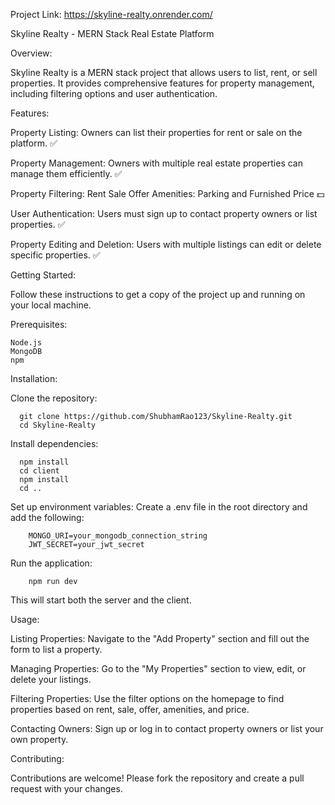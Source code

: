 Project Link: https://skyline-realty.onrender.com/

Skyline Realty - MERN Stack Real Estate Platform

Overview:

  Skyline Realty is a MERN stack project that allows users to list, rent, or sell properties. It provides comprehensive features for property management, including filtering     options and user authentication.

Features:

   Property Listing: Owners can list their properties for rent or sale on the platform. ✅
  
   Property Management: Owners with multiple real estate properties can manage them efficiently. ✅
  
   Property Filtering:
     Rent
     Sale
     Offer
     Amenities: Parking and Furnished
     Price 💵
    
  User Authentication: Users must sign up to contact property owners or list properties. ✅
  
  Property Editing and Deletion: Users with multiple listings can edit or delete specific properties. ✅

Getting Started:

  Follow these instructions to get a copy of the project up and running on your local machine.
  
  Prerequisites:

    Node.js
    MongoDB
    npm

Installation:

  Clone the repository:

      git clone https://github.com/ShubhamRao123/Skyline-Realty.git
      cd Skyline-Realty

  Install dependencies:

      npm install
      cd client
      npm install
      cd ..

  Set up environment variables:
      Create a .env file in the root directory and add the following:

        MONGO_URI=your_mongodb_connection_string
        JWT_SECRET=your_jwt_secret

  Run the application:

        npm run dev

   This will start both the server and the client.

Usage:

  Listing Properties: Navigate to the "Add Property" section and fill out the form to list a property.
  
  Managing Properties: Go to the "My Properties" section to view, edit, or delete your listings.
  
  Filtering Properties: Use the filter options on the homepage to find properties based on rent, sale, offer, amenities, and price.
  
  Contacting Owners: Sign up or log in to contact property owners or list your own property.

Contributing:

  Contributions are welcome! Please fork the repository and create a pull request with your changes.
